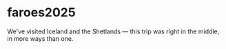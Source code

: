 # faroes2025
We've visited Iceland and the Shetlands &mdash; this trip was right in the middle, in more ways than one.

